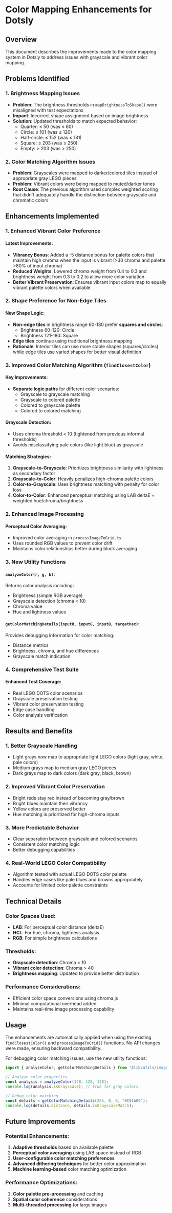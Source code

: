 # Color Mapping Enhancements for Dotsly

## Overview

This document describes the improvements made to the color mapping system in Dotsly to address issues with grayscale and vibrant color mapping.

## Problems Identified

### 1. Brightness Mapping Issues

- **Problem**: The brightness thresholds in `mapBrightnessToShape()` were misaligned with test expectations
- **Impact**: Incorrect shape assignment based on image brightness
- **Solution**: Updated thresholds to match expected behavior:
  - Quarter: ≤ 50 (was ≤ 60)
  - Circle: ≤ 101 (was ≤ 120)
  - Half-circle: ≤ 152 (was ≤ 181)
  - Square: ≤ 203 (was ≤ 250)
  - Empty: > 203 (was > 250)

### 2. Color Matching Algorithm Issues

- **Problem**: Grayscales were mapped to darker/colored tiles instead of appropriate gray LEGO pieces
- **Problem**: Vibrant colors were being mapped to muted/darker tones
- **Root Cause**: The previous algorithm used complex weighted scoring that didn't adequately handle the distinction between grayscale and chromatic colors

## Enhancements Implemented

### 1. Enhanced Vibrant Color Preference

#### Latest Improvements:

- **Vibrancy Bonus**: Added a -5 distance bonus for palette colors that maintain high chroma when the input is vibrant (>30 chroma and palette >80% of input chroma)
- **Reduced Weights**: Lowered chroma weight from 0.4 to 0.3 and brightness weight from 0.3 to 0.2 to allow more color variation
- **Better Vibrant Preservation**: Ensures vibrant input colors map to equally vibrant palette colors when available

### 2. Shape Preference for Non-Edge Tiles

#### New Shape Logic:

- **Non-edge tiles** in brightness range 60-180 prefer **squares and circles**:
  - Brightness 60-120: Circle
  - Brightness 121-180: Square
- **Edge tiles** continue using traditional brightness mapping
- **Rationale**: Interior tiles can use more stable shapes (squares/circles) while edge tiles use varied shapes for better visual definition

### 3. Improved Color Matching Algorithm (`findClosestColor`)

#### Key Improvements:

- **Separate logic paths** for different color scenarios:
  - Grayscale to grayscale matching
  - Grayscale to colored palette
  - Colored to grayscale palette
  - Colored to colored matching

#### Grayscale Detection:

- Uses chroma threshold < 10 (tightened from previous informal thresholds)
- Avoids misclassifying pale colors (like light blue) as grayscale

#### Matching Strategies:

1. **Grayscale-to-Grayscale**: Prioritizes brightness similarity with lightness as secondary factor
2. **Grayscale-to-Color**: Heavily penalizes high-chroma palette colors
3. **Color-to-Grayscale**: Uses brightness matching with penalty for color loss
4. **Color-to-Color**: Enhanced perceptual matching using LAB deltaE + weighted hue/chroma/brightness

### 2. Enhanced Image Processing

#### Perceptual Color Averaging:

- Improved color averaging in `processImageToGrid.ts`
- Uses rounded RGB values to prevent color drift
- Maintains color relationships better during block averaging

### 3. New Utility Functions

#### `analyzeColor(r, g, b)`:

Returns color analysis including:

- Brightness (simple RGB average)
- Grayscale detection (chroma < 10)
- Chroma value
- Hue and lightness values

#### `getColorMatchingDetails(inputR, inputG, inputB, targetHex)`:

Provides debugging information for color matching:

- Distance metrics
- Brightness, chroma, and hue differences
- Grayscale match indication

### 4. Comprehensive Test Suite

#### Enhanced Test Coverage:

- Real LEGO DOTS color scenarios
- Grayscale preservation testing
- Vibrant color preservation testing
- Edge case handling
- Color analysis verification

## Results and Benefits

### 1. Better Grayscale Handling

- Light grays now map to appropriate light LEGO colors (light gray, white, pale colors)
- Medium grays map to medium gray LEGO pieces
- Dark grays map to dark colors (dark gray, black, brown)

### 2. Improved Vibrant Color Preservation

- Bright reds stay red instead of becoming gray/brown
- Bright blues maintain their vibrancy
- Yellow colors are preserved better
- Hue matching is prioritized for high-chroma inputs

### 3. More Predictable Behavior

- Clear separation between grayscale and colored scenarios
- Consistent color matching logic
- Better debugging capabilities

### 4. Real-World LEGO Color Compatibility

- Algorithm tested with actual LEGO DOTS color palette
- Handles edge cases like pale blues and browns appropriately
- Accounts for limited color palette constraints

## Technical Details

### Color Spaces Used:

- **LAB**: For perceptual color distance (deltaE)
- **HCL**: For hue, chroma, lightness analysis
- **RGB**: For simple brightness calculations

### Thresholds:

- **Grayscale detection**: Chroma < 10
- **Vibrant color detection**: Chroma > 40
- **Brightness mapping**: Updated to provide better distribution

### Performance Considerations:

- Efficient color space conversions using chroma.js
- Minimal computational overhead added
- Maintains real-time image processing capability

## Usage

The enhancements are automatically applied when using the existing `findClosestColor()` and `processImageToGrid()` functions. No API changes were made, ensuring backward compatibility.

For debugging color matching issues, use the new utility functions:

```typescript
import { analyzeColor, getColorMatchingDetails } from "$lib/utils/image";

// Analyze color properties
const analysis = analyzeColor(128, 128, 128);
console.log(analysis.isGrayscale); // true for gray colors

// Debug color matching
const details = getColorMatchingDetails(255, 0, 0, "#C91A09");
console.log(details.distance, details.isGrayscaleMatch);
```

## Future Improvements

### Potential Enhancements:

1. **Adaptive thresholds** based on available palette
2. **Perceptual color averaging** using LAB space instead of RGB
3. **User-configurable color matching preferences**
4. **Advanced dithering techniques** for better color approximation
5. **Machine learning-based** color matching optimization

### Performance Optimizations:

1. **Color palette pre-processing** and caching
2. **Spatial color coherence** considerations
3. **Multi-threaded processing** for large images
